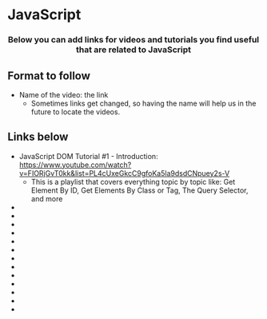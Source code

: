 # JavaScript

<p align="center">
  <h3 align="center">Below you can add links for videos and tutorials you find useful that are related to JavaScript</h3></p>


## Format to follow
* Name of the video: the link
  * Sometimes links get changed, so having the name will help us in the future to locate the videos.


## Links below

* JavaScript DOM Tutorial #1 - Introduction: https://www.youtube.com/watch?v=FIORjGvT0kk&list=PL4cUxeGkcC9gfoKa5la9dsdCNpuey2s-V
   * This is a playlist that covers everything topic by topic like: Get Element By ID, Get Elements By Class or Tag, The Query Selector, and more
* 
* 
* 
* 
* 
* 
* 
* 
* 
* 
* 
* 
* 


